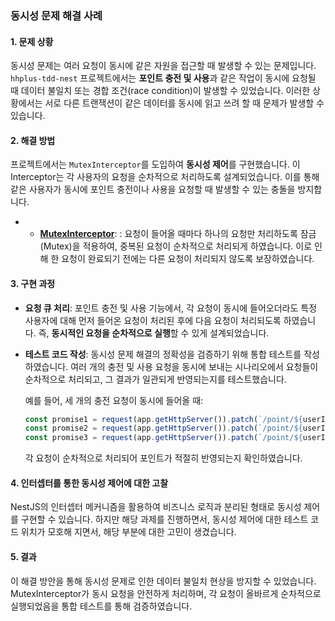 ### 동시성 문제 해결 사례

#### 1. **문제 상황**
동시성 문제는 여러 요청이 동시에 같은 자원을 접근할 때 발생할 수 있는 문제입니다. `hhplus-tdd-nest` 프로젝트에서는 **포인트 충전 및 사용**과 같은 작업이 동시에 요청될 때 데이터 불일치 또는 경합 조건(race condition)이 발생할 수 있었습니다. 이러한 상황에서는 서로 다른 트랜잭션이 같은 데이터를 동시에 읽고 쓰려 할 때 문제가 발생할 수 있습니다.

#### 2. **해결 방법**
프로젝트에서는 `MutexInterceptor`를 도입하여 **동시성 제어**를 구현했습니다. 이 Interceptor는 각 사용자의 요청을 순차적으로 처리하도록 설계되었습니다. 이를 통해 같은 사용자가 동시에 포인트 충전이나 사용을 요청할 때 발생할 수 있는 충돌을 방지합니다.

- - **[MutexInterceptor](https://github.com/vipwhy12/hhplus-tdd-nest/pull/10)**: : 요청이 들어올 때마다 하나의 요청만 처리하도록 잠금(Mutex)을 적용하여, 중복된 요청이 순차적으로 처리되게 하였습니다. 이로 인해 한 요청이 완료되기 전에는 다른 요청이 처리되지 않도록 보장하였습니다. 

#### 3. **구현 과정**
- **요청 큐 처리**: 포인트 충전 및 사용 기능에서, 각 요청이 동시에 들어오더라도 특정 사용자에 대해 먼저 들어온 요청이 처리된 후에 다음 요청이 처리되도록 하였습니다. 즉, **동시적인 요청을 순차적으로 실행**할 수 있게 설계되었습니다.
  
- **테스트 코드 작성**: 동시성 문제 해결의 정확성을 검증하기 위해 통합 테스트를 작성하였습니다. 여러 개의 충전 및 사용 요청을 동시에 보내는 시나리오에서 요청들이 순차적으로 처리되고, 그 결과가 일관되게 반영되는지를 테스트했습니다.

  예를 들어, 세 개의 충전 요청이 동시에 들어올 때:
  ```typescript
  const promise1 = request(app.getHttpServer()).patch(`/point/${userId}/charge`).send({ amount: 100 }).expect(200);
  const promise2 = request(app.getHttpServer()).patch(`/point/${userId}/charge`).send({ amount: 200 }).expect(200);
  const promise3 = request(app.getHttpServer()).patch(`/point/${userId}/charge`).send({ amount: 300 }).expect(200);
  ```
  각 요청이 순차적으로 처리되어 포인트가 적절히 반영되는지 확인하였습니다.


#### 4. **인터셉터를 통한 동시성 제어에 대한 고찰**
NestJS의 인터셉터 메커니즘을 활용하여 비즈니스 로직과 분리된 형태로 동시성 제어를 구현할 수 있습니다. 하지만 해당 과제를 진행하면서, 동시성 제어에 대한 테스트 코드 위치가 모호해 지면서, 해당 부분에 대한 고민이 생겼습니다.

#### 5. **결과**
이 해결 방안을 통해 동시성 문제로 인한 데이터 불일치 현상을 방지할 수 있었습니다. MutexInterceptor가 동시 요청을 안전하게 처리하며, 각 요청이 올바르게 순차적으로 실행되었음을 통합 테스트를 통해 검증하였습니다.

